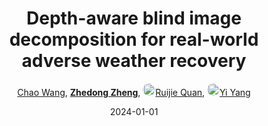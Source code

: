 ---
title: "Depth-aware blind image decomposition for real-world adverse weather recovery"
collection: publications
permalink: /publication/Depth-aw2024
date: 2024-01-01
doi: 
keywords: 
venue: 'Proceedings of the European conference on computer vision (ECCV)'
paperurl: 'https://zdzheng.xyz/files/ECCV24-DeBNet.pdf'
code: 'https://github.com/Oli-iver/Depth-BID'
author: '<a href="https://zdzheng.xyz/authors/Chao-Wang" class="author">Chao Wang</a>, <strong><a href="https://zdzheng.xyz/authors/Zhedong-Zheng" class="author">Zhedong Zheng</a></strong>, <a href="https://zdzheng.xyz/authors/Ruijie-Quan" class="author"> <img src= "https://zdzheng.xyz/files/ruijie-quan.jpg" alt="ruijie-quan" style="border-radius: 50%; height:20px; width:20px">Ruijie Quan</a>, <a href="https://zdzheng.xyz/authors/Yi-Yang" class="author"> <img src= "https://zdzheng.xyz/files/yi-yang.jpeg" alt="yi-yang" style="border-radius: 50%; height:20px; width:20px">Yi Yang</a>'
sqlauthor: '{"@type": "Person","name": "Chao Wang"}, {"@type": "Person","name": "Zhedong Zheng"}, {"@type": "Person","name": "Ruijie Quan"}, {"@type": "Person","name": "Yi Yang"}'
citation: ' Chao Wang,  Zhedong Zheng,  Ruijie Quan,  Yi Yang, &quot;Depth-aware blind image decomposition for real-world adverse weather recovery.&quot; Proceedings of the European conference on computer vision (ECCV), 2024.'
pub_year: '2024'
bib: >
    @inproceedings{DeBNet,<br>author = "Wang, Chao and Zheng, Zhedong and Quan, Ruijie and Yang, Yi",<br>title = "Depth-aware blind image decomposition for real-world adverse weather recovery",<br>booktitle = "Proceedings of the European conference on computer vision (ECCV)",<br>code = "https://github.com/Oli-iver/Depth-BID",<br>url = "https://zdzheng.xyz/files/ECCV24-DeBNet.pdf",<br>year = "2024"
    }

---